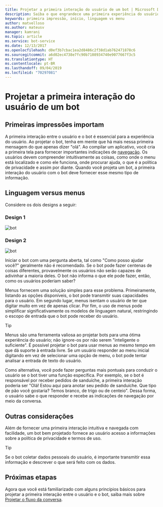 ```yaml
---
title: Projetar a primeira interação do usuário de um bot | Microsoft Docs
description: Saiba o que engrandece uma primeira experiência do usuário e como projetar os bots para obter êxito.
keywords: primeira impressão, início, linguagem vs menu
author: matvelloso
ms.author: mateusv
manager: kamrani
ms.topic: article
ms.service: bot-service
ms.date: 12/13/2017
ms.openlocfilehash: d0ef3b7cbac1ea2d8486c2f38d1ab762471878c6
ms.sourcegitcommit: a6d02ec4738e7fc90b7108934740e9077667f3c5
ms.translationtype: HT
ms.contentlocale: pt-BR
ms.lasthandoff: 09/04/2019
ms.locfileid: "70297081"
---
```

# <a name="design-a-bots-first-user-interaction"></a>Projetar a primeira interação do usuário de um bot

## <a name="first-impressions-matter"></a>Primeiras impressões importam

A primeira interação entre o usuário e o bot é essencial para a experiência do usuário. Ao projetar o bot, tenha em mente que há mais nessa primeira mensagem do que apenas dizer "olá". Ao compilar um aplicativo, você cria a primeira tela para fornecer importantes indicações de [navegação](bot-service-design-navigation.md). Os usuários devem compreender intuitivamente as coisas, como onde o menu está localizado e como ele funciona, onde procurar ajuda, o que é a política de privacidade e assim por diante. Quando você projeta um bot, a primeira interação do usuário com o bot deve fornecer esse mesmo tipo de informação. 

## <a name="language-versus-menus"></a>Linguagem versus menus 

Considere os dois designs a seguir:

### <a name="design-1"></a>Design 1

![bot](~/media/bot-service-design-first-interaction/hello1.png)


### <a name="design-2"></a>Design 2

![bot](~/media/bot-service-design-first-interaction/hello2.png)

Iniciar o bot com uma pergunta aberta, tal como "Como posso ajudar você?" geralmente não é recomendado. Se o bot pode fazer centenas de coisas diferentes, provavelmente os usuários não serão capazes de adivinhar a maioria deles. O bot não informa o que ele pode fazer, então, como os usuários poderiam saber?

Menus fornecem uma solução simples para esse problema. Primeiramente, listando as opções disponíveis, o bot pode transmitir suas capacidades para o usuário. Em segundo lugar, menus isentam o usuário de ter que digitar muito em vez de apenas clicar. Por fim, o uso de menus pode simplificar significativamente os modelos de linguagem natural, restringindo o escopo de entrada que o bot pode receber do usuário. 

> [!TIP]
> Menus são uma ferramenta valiosa ao projetar bots para uma ótima experiência do usuário; não ignore-os por não serem "inteligente o suficiente". É possível projetar o bot para usar menus ao mesmo tempo em que dá suporte à entrada livre. Se um usuário responder ao menu inicial digitando em vez de selecionar uma opção de menu, o bot pode tentar analisar a entrada de texto do usuário. 

Como alternativa, você pode fazer perguntas mais pontuais para conduzir o usuário se o bot tiver uma função específica. Por exemplo, se o bot é responsável por receber pedidos de sanduíche, a primeira interação poderia ser "Olá! Estou aqui para anotar seu pedido de sanduíche. Que tipo de pão você gostaria? Temos branco, de trigo ou de centeio". Dessa forma, o usuário sabe o que responder e recebe as indicações de navegação por meio da conversa.

## <a name="other-considerations"></a>Outras considerações

Além de fornecer uma primeira interação intuitiva e navegada com facilidade, um bot bem projetado fornece ao usuário acesso a informações sobre a política de privacidade e termos de uso. 

> [!TIP]
> Se o bot coletar dados pessoais do usuário, é importante transmitir essa informação e descrever o que será feito com os dados.

## <a name="next-steps"></a>Próximas etapas

Agora que você está familiarizado com alguns princípios básicos para projetar a primeira interação entre o usuário e o bot, saiba mais sobre [Projetar o fluxo da conversa](~/bot-service-design-conversation-flow.md).
